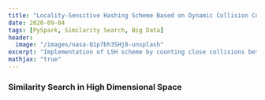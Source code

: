 ```yaml
---
title: "Locality-Sensitive Hashing Scheme Based on Dynamic Collision Counting"
date: 2020-09-04
tags: [PySpark, Similarity Search, Big Data]
header:
  image: "/images/nasa-Q1p7bh3SHj8-unsplash"
excerpt: "Implementation of LSH scheme by counting close collisions between similar items"
mathjax: "true"
---
```


### Similarity Search in High Dimensional Space

